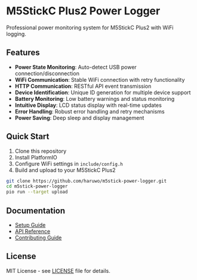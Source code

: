 # M5StickC Plus2 Power Logger

Professional power monitoring system for M5StickC Plus2 with WiFi logging.

## Features

- **Power State Monitoring**: Auto-detect USB power connection/disconnection
- **WiFi Communication**: Stable WiFi connection with retry functionality
- **HTTP Communication**: RESTful API event transmission
- **Device Identification**: Unique ID generation for multiple device support
- **Battery Monitoring**: Low battery warnings and status monitoring
- **Intuitive Display**: LCD status display with real-time updates
- **Error Handling**: Robust error handling and retry mechanisms
- **Power Saving**: Deep sleep and display management

## Quick Start

1. Clone this repository
2. Install PlatformIO
3. Configure WiFi settings in `include/config.h`
4. Build and upload to your M5StickC Plus2

```bash
git clone https://github.com/haruwo/m5stick-power-logger.git
cd m5stick-power-logger
pio run --target upload
```

## Documentation

- [Setup Guide](docs/setup.md)
- [API Reference](docs/api.md)
- [Contributing Guide](CONTRIBUTING.md)

## License

MIT License - see [LICENSE](LICENSE) file for details.
